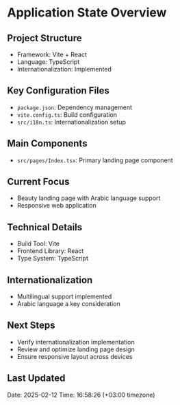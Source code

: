 # Application State Overview

## Project Structure
- Framework: Vite + React
- Language: TypeScript
- Internationalization: Implemented

## Key Configuration Files
- `package.json`: Dependency management
- `vite.config.ts`: Build configuration
- `src/i18n.ts`: Internationalization setup

## Main Components
- `src/pages/Index.tsx`: Primary landing page component

## Current Focus
- Beauty landing page with Arabic language support
- Responsive web application    

## Technical Details
- Build Tool: Vite
- Frontend Library: React
- Type System: TypeScript

## Internationalization
- Multilingual support implemented
- Arabic language a key consideration

## Next Steps
- Verify internationalization implementation
- Review and optimize landing page design
- Ensure responsive layout across devices

## Last Updated
Date: 2025-02-12
Time: 16:58:26 (+03:00 timezone)